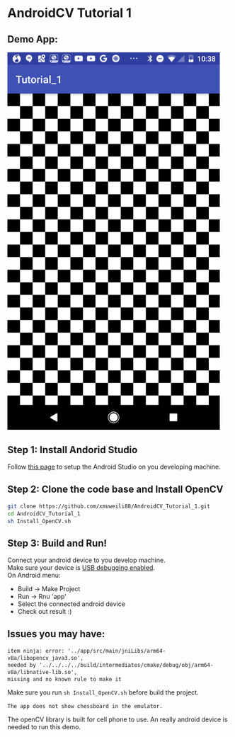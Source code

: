 # AndroidCV Tutorial 1

## Demo App:

<img src="https://raw.githubusercontent.com/xmuweili88/AndroidCV_Tutorial_1/master/ScreenCapture/device-2017-05-13-103903.png" width=480>

## Step 1: Install Andorid Studio

Follow [this page](https://developer.android.com/studio/install.html) to setup the Android Studio on you developing machine.

## Step 2: Clone the code base and Install OpenCV

```bash
git clone https://github.com/xmuweili88/AndroidCV_Tutorial_1.git
cd AndroidCV_Tutorial_1
sh Install_OpenCV.sh
```

## Step 3: Build and Run!

Connect your android device to you develop machine.  
Make sure your device is [USB debugging enabled](https://www.howtogeek.com/129728/how-to-access-the-developer-options-menu-and-enable-usb-debugging-on-android-4.2/).  
On Android menu:
- Build -> Make Project
- Run -> Rnu 'app'
- Select the connected android device
- Check out result :)

## Issues you may have:

```
item ninja: error: '../app/src/main/jniLibs/arm64-v8a/libopencv_java3.so', 
needed by '../../../../build/intermediates/cmake/debug/obj/arm64-v8a/libnative-lib.so', 
missing and no known rule to make it
```

Make sure you run ```sh Install_OpenCV.sh``` before build the project.

```
The app does not show chessboard in the emulator.
```

The openCV library is built for cell phone to use. 
An really android device is needed to run this demo.
